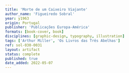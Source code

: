 ```yaml
---
title: 'Morte de um Caixeiro Viajante'
author_name: 'Figueiredo Sobral'
year: y1963
origin: Portugal
publisher: 'Publicações Europa-América'
formats: [book-cover, book]
disciplines: [graphic-design, typography, illustration]
tags: ['Arthur Miller', 'Os Livros das Três Abelhas']
ref: sol-030-0031
layout: artifact
status: complete
published: true
date_added: 2022-05-07
---
```

